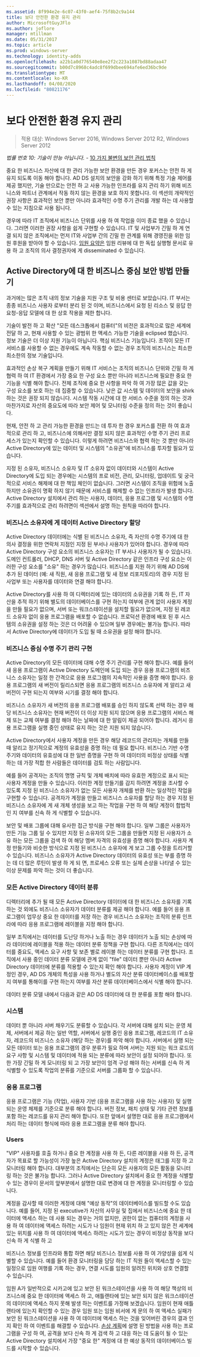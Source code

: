 ```yaml
---
ms.assetid: 8f994e2e-6c07-43f0-aef4-75f8b2c9a144
title: 보다 안전한 환경 유지 관리
author: MicrosoftGuyJFlo
ms.author: joflore
manager: mtillman
ms.date: 05/31/2017
ms.topic: article
ms.prod: windows-server
ms.technology: identity-adds
ms.openlocfilehash: a22b1a0d776540e8ee2f2c223a1087bd88adaa47
ms.sourcegitcommit: b00d7c8968c4adc8f699dbee694afe6ed36bc9de
ms.translationtype: MT
ms.contentlocale: ko-KR
ms.lasthandoff: 04/08/2020
ms.locfileid: "80821176"
---
```

# <a name="maintaining-a-more-secure-environment"></a>보다 안전한 환경 유지 관리

>적용 대상: Windows Server 2016, Windows Server 2012 R2, Windows Server 2012

*법률 번호 10: 기술이 만능 아닙니다.* - [10 가지 불변의 보안 관리 법칙](https://technet.microsoft.com/library/cc722488.aspx)  
  
중요 한 비즈니스 자산에 대 한 관리 가능한 보안 환경을 만든 경우 포커스는 안전 하 게 유지 되도록 이동 해야 합니다. AD DS 설치의 보안을 강화 하기 위해 특정 기술 제어를 제공 했지만, 기술 만으로는 안전 하 고 사용 가능한 인프라를 유지 관리 하기 위해 비즈니스와 파트너 관계에서 작동 하지 않는 환경을 보호 하지 못합니다. 이 섹션의 개략적인 권장 사항은 효과적인 보안 뿐만 아니라 효과적인 수명 주기 관리를 개발 하는 데 사용할 수 있는 지침으로 사용 됩니다.  
  
경우에 따라 IT 조직에서 비즈니스 단위를 사용 하 여 작업을 이미 종료 했을 수 있습니다. 그러면 이러한 권장 사항을 쉽게 구현할 수 있습니다. IT 및 사업부가 긴밀 하 게 연결 되지 않은 조직에서는 먼저 IT와 사업부 간의 긴밀 한 관계를 위해 경영진을 위한 임원 후원을 받아야 할 수 있습니다. [임원 요약은](../../../ad-ds/manage/component-updates/Executive-Summary.md) 임원 리뷰에 대 한 독립 실행형 문서로 유용 하 고 조직의 의사 결정권자에 게 disseminated 수 있습니다.  
  
## <a name="creating-business-centric-security-practices-for-active-directory"></a>Active Directory에 대 한 비즈니스 중심 보안 방법 만들기  
과거에는 많은 조직 내의 정보 기술을 지원 구조 및 비용 센터로 보았습니다. IT 부서는 종종 비즈니스 사용자 로부터 분리 된 것 이며, 비즈니스에서 요청 된 리소스 및 응답 한 요청-응답 모델에 대 한 상호 작용을 제한 합니다.  
  
기술이 발전 하 고 확산 "모든 데스크톱에서 컴퓨터"의 비전은 효과적으로 많은 세계에 전달 하 고, 현재 사용할 수 있는 광범위 한 액세스 가능한 기술을 eclipsed 했습니다. 정보 기술은 더 이상 지원 기능이 아닙니다. 핵심 비즈니스 기능입니다. 조직이 모든 IT 서비스를 사용할 수 없는 경우에도 계속 작동할 수 없는 경우 조직의 비즈니스는 최소한 최소한의 정보 기술입니다.  
  
효과적인 손상 복구 계획을 만들기 위해 IT 서비스는 조직의 비즈니스 단위와 긴밀 하 게 협력 하 여 IT 환경에서 가장 중요 한 구성 요소 뿐만 아니라 비즈니스에 필요한 중요 한 기능을 식별 해야 합니다. 전체 조직에 중요 한 사항을 파악 하 여 가장 많은 값을 갖는 구성 요소를 보호 하는 데 집중할 수 있습니다. 낮은 값 시스템 및 데이터의 보안을 shirk 하는 것은 권장 되지 않습니다. 시스템 작동 시간에 대 한 서비스 수준을 정의 하는 것과 마찬가지로 자산의 중요도에 따라 보안 제어 및 모니터링 수준을 정의 하는 것이 좋습니다.  
  
현재, 안전 하 고 관리 가능한 환경을 만드는 데 투자 한 경우 포커스를 전환 하 여 효과적으로 관리 하 고, 비즈니스에 의해서만 결정 되지 않은 효과적인 수명 주기 관리 프로세스가 있는지 확인할 수 있습니다. 이렇게 하려면 비즈니스와 협력 하는 것 뿐만 아니라 Active Directory에 있는 데이터 및 시스템의 "소유권"에 비즈니스를 투자할 필요가 있습니다.  
  
지정 된 소유자, 비즈니스 소유자 및 IT 소유자 없이 데이터와 시스템이 Active Directory에 도입 되는 경우에는 시스템의 프로 비전, 관리, 모니터링, 업데이트 및 궁극적으로 서비스 해제에 대 한 책임 체인이 없습니다. 그러면 시스템이 조직을 위험에 노출 하지만 소유권이 명확 하지 않기 때문에 서비스를 해제할 수 없는 인프라가 발생 합니다. Active Directory 설치에서 관리 하는 사용자, 데이터, 응용 프로그램 및 시스템의 수명 주기를 효과적으로 관리 하려면이 섹션에서 설명 하는 원칙을 따라야 합니다.  
  
### <a name="assign-a-business-owner-to-active-directory-data"></a>비즈니스 소유자에 게 데이터 Active Directory 할당  
Active Directory 데이터에는 식별 된 비즈니스 소유자, 즉 자산의 수명 주기에 대 한 의사 결정을 위한 연락처 지점인 지정 된 부서나 사용자가 있어야 합니다. 경우에 따라 Active Directory 구성 요소의 비즈니스 소유자는 IT 부서나 사용자가 될 수 있습니다. 도메인 컨트롤러, DHCP, DNS 서버 및 Active Directory 같은 인프라 구성 요소는 이러한 구성 요소를 "소유" 하는 경우가 많습니다. 비즈니스를 지원 하기 위해 AD DS에 추가 된 데이터 (예: 새 직원, 새 응용 프로그램 및 새 정보 리포지토리)의 경우 지정 된 사업부 또는 사용자를 데이터와 연결 해야 합니다.  
  
Active Directory를 사용 하 여 디렉터리에 있는 데이터의 소유권을 기록 하 든, IT 자산을 추적 하기 위해 별도의 데이터베이스를 구현 하는지 여부에 관계 없이 사용자 계정을 만들 필요가 없으며, 서버 또는 워크스테이션을 설치할 필요가 없으며, 지정 된 레코드 소유자 없이 응용 프로그램을 배포할 수 없습니다. 프로덕션 환경에 배포 된 후 시스템의 소유권을 설정 하는 것은 더 어려울 수 있으며 일부 경우에는 불가능 합니다. 따라서 Active Directory에 데이터가 도입 될 때 소유권을 설정 해야 합니다.  
  
### <a name="implement-business-driven-lifecycle-management"></a>비즈니스 중심 수명 주기 관리 구현  
Active Directory의 모든 데이터에 대해 수명 주기 관리를 구현 해야 합니다. 예를 들어 새 응용 프로그램이 Active Directory 도메인에 도입 되는 경우 응용 프로그램의 비즈니스 소유자는 일정 한 간격으로 응용 프로그램의 지속적인 사용을 증명 해야 합니다. 응용 프로그램의 새 버전이 릴리스되면 응용 프로그램의 비즈니스 소유자에 게 알리고 새 버전이 구현 되는지 여부와 시기를 결정 해야 합니다.  
  
비즈니스 소유자가 새 버전의 응용 프로그램 배포를 승인 하지 않도록 선택 하는 경우 해당 비즈니스 소유자는 현재 버전이 더 이상 지원 되지 않으며 응용 프로그램의 서비스 해제 또는 교체 여부를 결정 해야 하는 날짜에 대 한 알림이 제공 되어야 합니다. 레거시 응용 프로그램을 실행 중인 상태로 유지 하는 것은 지원 되지 않습니다.  
  
Active Directory에서 사용자 계정을 만든 경우 해당 레코드의 관리자는 개체를 만들 때 알리고 정기적으로 계정의 유효성을 증명 하는 데 필요 합니다. 비즈니스 기반 수명 주기와 데이터의 유효성에 대 한 일반 증명을 구현 하 여 데이터의 비정상 상태를 식별 하는 데 가장 적합 한 사람들은 데이터를 검토 하는 사람입니다.  
  
예를 들어 공격자는 조직의 명명 규칙 및 개체 배치에 따라 유효한 계정으로 표시 되는 사용자 계정을 만들 수 있습니다. 이러한 계정 만들기를 감지 하려면 계정을 조사할 수 있도록 지정 된 비즈니스 소유자가 없는 모든 사용자 개체를 반환 하는 일상적인 작업을 구현할 수 있습니다. 공격자가 계정을 만들고 비즈니스 소유자를 할당 하는 경우 지정 된 비즈니스 소유자에 게 새 개체 생성을 보고 하는 작업을 구현 하 여 해당 계정이 합법적인 지 여부를 신속 하 게 식별할 수 있습니다.  
  
보안 및 배포 그룹에 대해 유사한 접근 방식을 구현 해야 합니다. 일부 그룹은 사용자가 만든 기능 그룹 일 수 있지만 지정 된 소유자의 모든 그룹을 만들면 지정 된 사용자가 소유 하는 모든 그룹을 검색 하 여 해당 멤버 자격의 유효성을 증명 해야 합니다. 사용자 계정 만들기와 비슷한 방식으로 지정 된 비즈니스 소유자에 게 보고 그룹 수정을 트리거할 수 있습니다. 비즈니스 소유자가 Active Directory 데이터의 유효성 또는 부를 증명 하는 데 더 많은 루틴이 발생 하 게 되 면, 프로세스 오류 또는 실제 손상을 나타낼 수 있는 이상 문제를 파악 하는 것이 더 좋습니다.  
  
### <a name="classify-all-active-directory-data"></a>모든 Active Directory 데이터 분류  
디렉터리에 추가 될 때 모든 Active Directory 데이터에 대 한 비즈니스 소유자를 기록 하는 것 외에도 비즈니스 소유자가 데이터 분류를 제공 해야 합니다. 예를 들어 응용 프로그램이 업무상 중요 한 데이터를 저장 하는 경우 비즈니스 소유자는 조직의 분류 인프라에 따라 응용 프로그램에 레이블을 지정 해야 합니다.  
  
일부 조직에서는 데이터를 도난당 하거나 노출 하는 경우 데이터가 노출 되는 손상에 따라 데이터에 레이블을 적용 하는 데이터 분류 정책을 구현 합니다. 다른 조직에서는 데이터를 중요도, 액세스 요구 사항 및 보존 별로 레이블 하는 데이터 분류를 구현 합니다. 조직에서 사용 중인 데이터 분류 모델에 관계 없이 "file" 데이터 뿐만 아니라 Active Directory 데이터에 분류를 적용할 수 있는지 확인 해야 합니다. 사용자 계정이 VIP 계정인 경우, AD DS 개체의 특성을 사용 하거나 별도의 자산 분류 데이터베이스를 배포할지 여부를 통해이를 구현 하는지 여부를 자산 분류 데이터베이스에서 식별 해야 합니다.  
  
데이터 분류 모델 내에서 다음과 같은 AD DS 데이터에 대 한 분류를 포함 해야 합니다.  
  
### <a name="systems"></a>시스템  
데이터 뿐 아니라 서버 채우기도 분류할 수 있습니다. 각 서버에 대해 설치 되는 운영 체제, 서버에서 제공 하는 일반 역할, 서버에서 실행 중인 응용 프로그램, 레코드의 IT 소유자, 레코드의 비즈니스 소유자 (해당 하는 경우)를 파악 해야 합니다. 서버에서 실행 되는 모든 데이터 또는 응용 프로그램의 경우 분류가 필요 하며 서버는 지원 되는 워크 로드의 요구 사항 및 시스템 및 데이터에 적용 되는 분류에 따라 보안이 설정 되어야 합니다. 또한 가장 긴밀 하 게 모니터링 되 고 가장 보안이 엄격 구성 해야 하는 서버를 신속 하 게 식별할 수 있도록 작업의 분류를 기준으로 서버를 그룹화 할 수 있습니다.  
  
### <a name="applications"></a>응용 프로그램  
응용 프로그램은 기능 (작업), 사용자 기반 (응용 프로그램을 사용 하는 사용자) 및 실행 되는 운영 체제를 기준으로 분류 해야 합니다. 버전 정보, 패치 상태 및 기타 관련 정보를 포함 하는 레코드를 유지 관리 해야 합니다. 또한 앞에서 설명한 대로 응용 프로그램에서 처리 하는 데이터 형식에 따라 응용 프로그램을 분류 해야 합니다.  
  
### <a name="users"></a>Users  
"VIP" 사용자를 호출 하거나 중요 한 계정을 사용 하 든, 다른 레이블을 사용 하 든, 공격자가 목표로 할 가능성이 가장 높은 Active Directory 설치의 계정은 태그를 지정 하 고 모니터링 해야 합니다. 대부분의 조직에서는 단순히 모든 사용자의 모든 활동을 모니터링 하는 것은 불가능 합니다. 그러나 Active Directory 설치에서 중요 한 계정을 식별할 수 있는 경우이 문서의 앞부분에서 설명한 대로 변경에 대 한 계정을 모니터링할 수 있습니다.  
  
계정을 감사할 때 이러한 계정에 대해 "예상 동작"의 데이터베이스를 빌드할 수도 있습니다. 예를 들어, 지정 된 executive가 자신의 사무실 및 집에서 비즈니스에 중요 한 데이터에 액세스 하는 데 사용 되는 경우는 거의 없지만, 권한이 없는 컴퓨터의 계정을 사용 하 여 데이터에 액세스 하려는 시도가 나 임원이 현재 위치 하 고 있지 않은 전 세계에 있는 위치를 사용 하 여 데이터에 액세스 하려는 시도가 있는 경우이 비정상 동작을 보다 신속 하 게 식별 하 고  
  
비즈니스 정보를 인프라와 통합 하면 해당 비즈니스 정보를 사용 하 여 가양성을 쉽게 식별할 수 있습니다. 예를 들어 환경 모니터링을 담당 하는 IT 직원 들이 액세스할 수 있는 일정으로 임원 여행를 기록 하는 경우, 연결 시도를 임원의 알려진 위치와 상호 연결할 수 있습니다.  
  
임원 A가 일반적으로 시카고에 있고 보안 된 워크스테이션을 사용 하 여 해당 책상의 비즈니스에 중요 한 데이터에 액세스 하 고, 애틀랜타에 있는 보안 되지 않은 워크스테이션의 데이터에 액세스 하지 못해 발생 하는 이벤트를 가정해 보겠습니다. 임원이 현재 애틀랜타에 있는지 확인할 수 있는 경우 임원 또는 임원 비서에 게 문의 하 여 액세스 실패가 보안 된 워크스테이션을 사용 하 여 데이터에 액세스 하는 것을 잊어버린 경우의 결과 인지 확인 하 여 이벤트를 해결할 수 있습니다. [손상 계획](../../../ad-ds/plan/security-best-practices/Planning-for-Compromise.md)에 설명 된 방법을 사용 하는 프로그램을 구성 하 여, 공격을 보다 신속 하 게 검색 하 고 대응 하는 데 도움이 될 수 있는 Active Directory 설치에서 가장 "중요 한" 계정에 대 한 예상 동작의 데이터베이스 빌드를 시작할 수 있습니다.  
  


